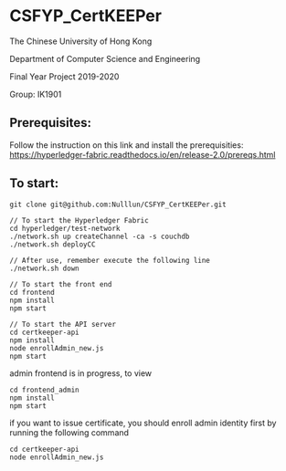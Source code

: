 # CSFYP_CertKEEPer

The Chinese University of Hong Kong

Department of Computer Science and Engineering

Final Year Project 2019-2020

Group: IK1901

## Prerequisites:
Follow the instruction on this link and install the prerequisities:  
https://hyperledger-fabric.readthedocs.io/en/release-2.0/prereqs.html

## To start: 

```
git clone git@github.com:Nulllun/CSFYP_CertKEEPer.git

// To start the Hyperledger Fabric
cd hyperledger/test-network
./network.sh up createChannel -ca -s couchdb
./network.sh deployCC

// After use, remember execute the following line
./network.sh down 

// To start the front end
cd frontend
npm install
npm start

// To start the API server
cd certkeeper-api
npm install
node enrollAdmin_new.js
npm start
```

admin frontend is in progress, to view
```
cd frontend_admin
npm install
npm start
```

if you want to issue certificate, you should enroll admin identity first by running the following command
```
cd certkeeper-api
node enrollAdmin_new.js
```
